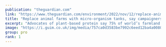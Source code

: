 ```yaml
---
publication: "theguardian.com"
link: "https://www.theguardian.com/environment/2022/nov/12/replace-animal-farms-micro-organism-rewilding-food-precision-fermentation-emissions"
title: "Replace animal farms with micro-organism tanks, say campaigners"
excerpt: "Advocates of plant-based protein say 75% of world’s farmland should be rewilded to reduce emissions"
image: "https://i.guim.co.uk/img/media/757ca0d3583be7992c6eed12ba4a00801e9b34a2/0_300_4500_2700/master/4500.jpg?width=1200&height=630&quality=85&auto=format&fit=crop&overlay-align=bottom%2Cleft&overlay-width=100p&overlay-base64=L2ltZy9zdGF0aWMvb3ZlcmxheXMvdGctZGVmYXVsdC5wbmc&enable=upscale&s=e6adce232edf7d1b80cafaded080f435"
group: pro
rank: 1
---
```

